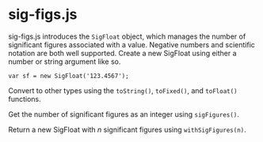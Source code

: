 # sig-figs.js
sig-figs.js introduces the `SigFloat` object, which manages the number of significant figures associated with a value. Negative numbers and scientific notation are both well supported. Create a new SigFloat using either a number or string argument like so.

	var sf = new SigFloat('123.4567');

Convert to other types using the `toString()`, `toFixed()`, and `toFloat()` functions.

Get the number of significant figures as an integer using `sigFigures()`.

Return a new SigFloat with *n* significant figures using `withSigFigures(n)`.